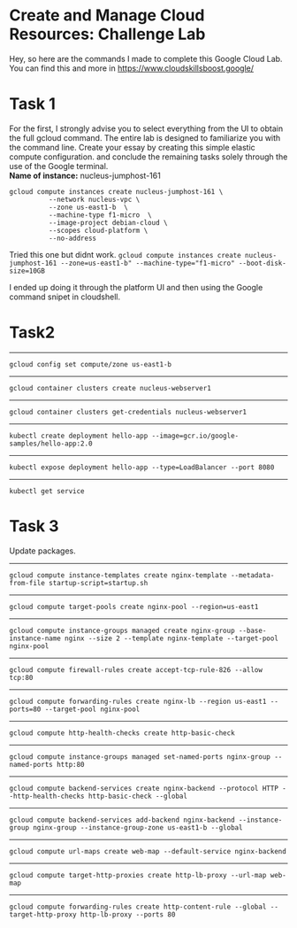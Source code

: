 # Create and Manage Cloud Resources: Challenge Lab
Hey, so here are the commands I made to complete this Google Cloud Lab.
<br>
You can find this and more in https://www.cloudskillsboost.google/

# Task 1
For the first, I strongly advise you to select everything from the UI to obtain the full gcloud command. The entire lab is designed to familiarize you with the command line. Create your essay by creating this simple elastic compute configuration. and conclude the remaining tasks solely through the use of the Google terminal. <br>
**Name of instance:** nucleus-jumphost-161

```
gcloud compute instances create nucleus-jumphost-161 \
          --network nucleus-vpc \
          --zone us-east1-b  \
          --machine-type f1-micro  \
          --image-project debian-cloud \
          --scopes cloud-platform \
          --no-address
```
Tried this one but didnt work.
`gcloud compute instances create nucleus-jumphost-161 --zone=us-east1-b" --machine-type="f1-micro" --boot-disk-size=10GB `

I ended up doing it through the platform UI and then using the Google command snipet in cloudshell.

# Task2
----
`gcloud config set compute/zone us-east1-b`

----

`gcloud container clusters create nucleus-webserver1`

----

`gcloud container clusters get-credentials nucleus-webserver1`


---

`kubectl create deployment hello-app --image=gcr.io/google-samples/hello-app:2.0`

---

`kubectl expose deployment hello-app --type=LoadBalancer --port 8080`


---

`kubectl get service `





# Task 3

Update packages.

-----

`gcloud compute instance-templates create nginx-template --metadata-from-file startup-script=startup.sh`

---

`gcloud compute target-pools create nginx-pool --region=us-east1`

----

`gcloud compute instance-groups managed create nginx-group --base-instance-name nginx --size 2 --template nginx-template --target-pool nginx-pool`

----
`gcloud compute firewall-rules create accept-tcp-rule-826 --allow tcp:80`

----

`gcloud compute forwarding-rules create nginx-lb --region us-east1 --ports=80 --target-pool nginx-pool `


---


`gcloud compute http-health-checks create http-basic-check`

---


`gcloud compute instance-groups managed set-named-ports nginx-group --named-ports http:80`

---


`gcloud compute backend-services create nginx-backend --protocol HTTP --http-health-checks http-basic-check --global`

---

`gcloud compute backend-services add-backend nginx-backend --instance-group nginx-group --instance-group-zone us-east1-b --global `

---


`gcloud compute url-maps create web-map --default-service nginx-backend`


----

`gcloud compute target-http-proxies create http-lb-proxy --url-map web-map`


---

`gcloud compute forwarding-rules create http-content-rule --global --target-http-proxy http-lb-proxy --ports 80`









